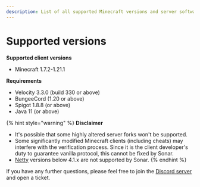 ```yaml
---
description: List of all supported Minecraft versions and server software
---
```


# Supported versions

**Supported client versions**

* Minecraft 1.7.2-1.21.1

**Requirements**

* Velocity 3.3.0 (build 330 or above)
* BungeeCord (1.20 or above)
* Spigot 1.8.8 (or above)
* Java 11 (or above)

{% hint style="warning" %}
**Disclaimer**

* It's possible that some highly altered server forks won't be supported.
* Some significantly modified Minecraft clients (including cheats) may interfere with the verification process. Since it is the client developer's duty to guarantee vanilla protocol, this cannot be fixed by Sonar.
* [Netty](https://netty.io/) versions below 4.1.x are not supported by Sonar.
{% endhint %}

If you have any further questions, please feel free to join the [Discord server](https://jonesdev.xyz/discord) and open a ticket.
